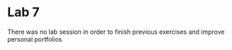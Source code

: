 # Lab 7
There was no lab session in order to finish previous exercises and improve personal portfolios